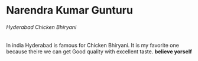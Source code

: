# Narendra Kumar Gunturu
###### Hyderabad Chicken Bhiryani
In india Hyderabad is famous for Chicken Bhiryani. It is my favorite one because theire we can get Good quality with excellent taste.
**believe yorself**
